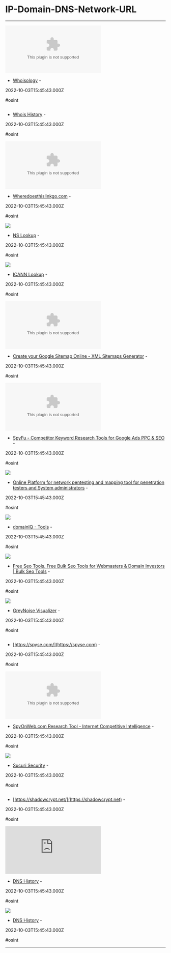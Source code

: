 # IP-Domain-DNS-Network-URL

---

![](https://rdl.ink/render/https%3A%2F%2Fwhoisology.com)

- [Whoisology](https://whoisology.com) - 

2022-10-03T15:45:43.000Z

#osint

![]()

- [Whois History](https://osint.sh/whoishistory) - 

2022-10-03T15:45:43.000Z

#osint

![](https://rdl.ink/render/http%3A%2F%2Fwheredoesthislinkgo.com)

- [Wheredoesthislinkgo.com](http://wheredoesthislinkgo.com) - 

2022-10-03T15:45:43.000Z

#osint

![](https://static.dnschecker.org/og-images/ns-lookup.png)

- [NS Lookup](https://dnschecker.org/ns-lookup.php) - 

2022-10-03T15:45:43.000Z

#osint

![](https://rdl.ink/render/https%3A%2F%2Flookup.icann.org%2Fen%2Flookup)

- [ICANN Lookup](https://lookup.icann.org/en/lookup) - 

2022-10-03T15:45:43.000Z

#osint

![](https://rdl.ink/render/https%3A%2F%2Fwww.xml-sitemaps.com)

- [Create your Google Sitemap Online - XML Sitemaps Generator](https://www.xml-sitemaps.com) - 

2022-10-03T15:45:43.000Z

#osint

![](https://rdl.ink/render/https%3A%2F%2Fwww.spyfu.com)

- [SpyFu - Competitor Keyword Research Tools for Google Ads PPC & SEO](https://www.spyfu.com) - 

2022-10-03T15:45:43.000Z

#osint

![](https://www.nmmapper.com/static/img/bloglogo_200x200.png)

- [Online Platform for network pentesting and mapping tool for penetration testers and System administrators](https://www.nmmapper.com) - 

2022-10-03T15:45:43.000Z

#osint

![](https://rdl.ink/render/https%3A%2F%2Fwww.domainiq.com%2Ftools)

- [domainIQ - Tools](https://www.domainiq.com/tools) - 

2022-10-03T15:45:43.000Z

#osint

![](https://www.bulkseotools.com/files/fb-bulkseotools.png)

- [Free Seo Tools. Free Bulk Seo Tools for Webmasters & Domain Investors | Bulk Seo Tools](https://www.bulkseotools.com) - 

2022-10-03T15:45:43.000Z

#osint

![](https://viz.greynoise.io/gn_og-image.png)

- [GreyNoise Visualizer](https://viz.greynoise.io) - 

2022-10-03T15:45:43.000Z

#osint

![]()

- [https://spyse.com/](https://spyse.com) - 

2022-10-03T15:45:43.000Z

#osint

![](https://rdl.ink/render/https%3A%2F%2Fspyonweb.com)

- [SpyOnWeb.com Research Tool - Internet Competitive Intelligence](https://spyonweb.com) - 

2022-10-03T15:45:43.000Z

#osint

![](https://sitecheck.sucuri.net/19-sucuri-sitecheck-og.png)

- [Sucuri Security](https://sitecheck.sucuri.net) - 

2022-10-03T15:45:43.000Z

#osint

![]()

- [https://shadowcrypt.net/](https://shadowcrypt.net) - 

2022-10-03T15:45:43.000Z

#osint

![](https://rdl.ink/render/http%3A%2F%2Fdnshistory.org)

- [DNS History](http://dnshistory.org) - 

2022-10-03T15:45:43.000Z

#osint

![](https://rdl.ink/render/https%3A%2F%2Fcompletedns.com%2Fdns-history)

- [DNS History](https://completedns.com/dns-history) - 

2022-10-03T15:45:43.000Z

#osint

---

